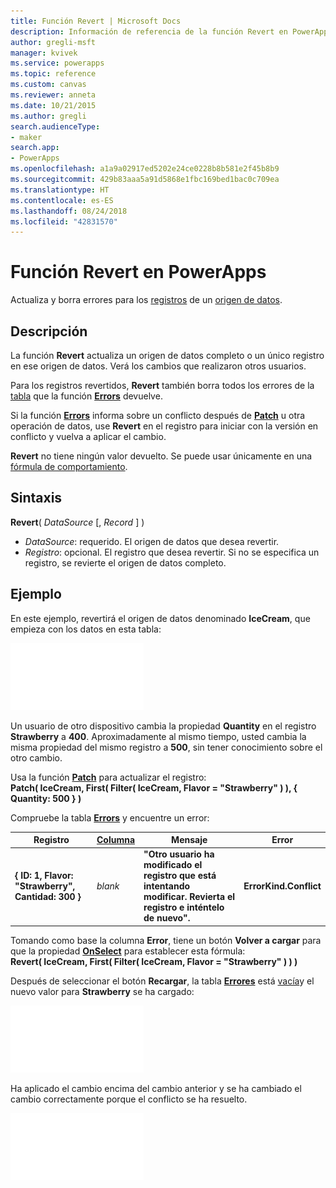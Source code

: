 ```yaml
---
title: Función Revert | Microsoft Docs
description: Información de referencia de la función Revert en PowerApps, con sintaxis y ejemplos
author: gregli-msft
manager: kvivek
ms.service: powerapps
ms.topic: reference
ms.custom: canvas
ms.reviewer: anneta
ms.date: 10/21/2015
ms.author: gregli
search.audienceType:
- maker
search.app:
- PowerApps
ms.openlocfilehash: a1a9a02917ed5202e24ce0228b8b581e2f45b8b9
ms.sourcegitcommit: 429b83aaa5a91d5868e1fbc169bed1bac0c709ea
ms.translationtype: HT
ms.contentlocale: es-ES
ms.lasthandoff: 08/24/2018
ms.locfileid: "42831570"
---
```

# <a name="revert-function-in-powerapps"></a>Función Revert en PowerApps
Actualiza y borra errores para los [registros](../working-with-tables.md#records) de un [origen de datos](../working-with-data-sources.md).

## <a name="description"></a>Descripción
La función **Revert** actualiza un origen de datos completo o un único registro en ese origen de datos. Verá los cambios que realizaron otros usuarios.

Para los registros revertidos, **Revert** también borra todos los errores de la [tabla](../working-with-tables.md) que la función **[Errors](function-errors.md)** devuelve.

Si la función **[Errors](function-errors.md)** informa sobre un conflicto después de **[Patch](function-patch.md)** u otra operación de datos, use **Revert** en el registro para iniciar con la versión en conflicto y vuelva a aplicar el cambio.

**Revert** no tiene ningún valor devuelto. Se puede usar únicamente en una [fórmula de comportamiento](../working-with-formulas-in-depth.md).

## <a name="syntax"></a>Sintaxis
**Revert**( *DataSource* [, *Record* ] )

* *DataSource*: requerido. El origen de datos que desea revertir.
* *Registro*: opcional.  El registro que desea revertir.  Si no se especifica un registro, se revierte el origen de datos completo.

## <a name="example"></a>Ejemplo
En este ejemplo, revertirá el origen de datos denominado **IceCream**, que empieza con los datos en esta tabla:

![](media/function-revert/icecream.png)

Un usuario de otro dispositivo cambia la propiedad **Quantity** en el registro **Strawberry** a **400**.  Aproximadamente al mismo tiempo, usted cambia la misma propiedad del mismo registro a **500**, sin tener conocimiento sobre el otro cambio.

Usa la función **[Patch](function-patch.md)** para actualizar el registro:<br>
**Patch( IceCream, First( Filter( IceCream, Flavor = "Strawberry" ) ), { Quantity: 500 } )**

Compruebe la tabla **[Errors](function-errors.md)** y encuentre un error:

| Registro | [Columna](../working-with-tables.md#columns) | Mensaje | Error |
| --- | --- | --- | --- |
| **{ ID: 1, Flavor: "Strawberry", Cantidad: 300 }** |*blank* |**"Otro usuario ha modificado el registro que está intentando modificar.  Revierta el registro e inténtelo de nuevo".** |**ErrorKind.Conflict** |

Tomando como base la columna **Error**, tiene un botón **Volver a cargar** para que la propiedad **[OnSelect](../controls/properties-core.md)** para establecer esta fórmula:<br>
**Revert( IceCream, First( Filter( IceCream, Flavor = "Strawberry" ) ) )**

Después de seleccionar el botón **Recargar**, la tabla **[Errores](function-errors.md)** está [vacía](function-isblank-isempty.md)y el nuevo valor para **Strawberry** se ha cargado:

![](media/function-revert/icecream-after.png)

Ha aplicado el cambio encima del cambio anterior y se ha cambiado el cambio correctamente porque el conflicto se ha resuelto.

![](media/function-revert/icecream-success.png)

